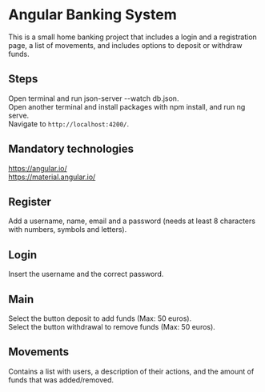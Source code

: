 # Angular Banking System

This is a small home banking project that includes a login and a registration page, a list of movements, and includes options to deposit or withdraw funds.

## Steps

Open terminal and run json-server --watch db.json.<br />
Open another terminal and install packages with npm install, and run ng serve. <br />
Navigate to `http://localhost:4200/`.<br />

## Mandatory technologies

https://angular.io/<br />
https://material.angular.io/<br />

## Register

Add a username, name, email and a password (needs at least 8 characters with numbers, symbols and letters).

## Login

Insert the username and the correct password.

## Main

Select the button deposit to add funds (Max: 50 euros).<br />
Select the button withdrawal to remove funds (Max: 50 euros).<br />

## Movements

Contains a list with users, a description of their actions, and the amount of funds that was added/removed.
